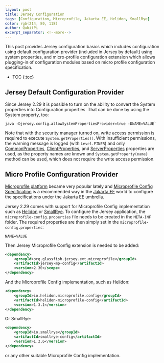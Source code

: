 ```yaml
---
layout: post
title: Jersey Configuration
tags: [Configuration, Microprofile, Jakarta EE, Helidon, SmallRye]
color: rgb(214, 80, 118)
author: QubitPi
excerpt_separator: <!--more-->
---
```


This post provides Jersey configuration basics which includes configuration using default configuration provider
(included in Jersey by default) using system properties, and micro-profile configuration extension which allows
plugging-in of configuration modules based on micro profile configuration specification. 

<!--more-->

* TOC
{:toc}

## Jersey Default Configuration Provider

Since Jersey 2.29 it is possible to turn on the ability to convert the System properties into Configuration properties.
That can be done by using the System property, too: 

    java -Djersey.config.allowSystemPropertiesProvider=true -DNAME=VALUE`
    
Note that with the security manager turned on, write access permission is required to execute `System.getProperties()`.
With insufficient permissions, the warning message is logged (with `Level.FINER`) and only
[CommonProperties](https://eclipse-ee4j.github.io/jersey.github.io/apidocs/snapshot/jersey/org/glassfish/jersey/CommonProperties.html),
[ClientProperties](https://eclipse-ee4j.github.io/jersey.github.io/apidocs/snapshot/jersey/org/glassfish/jersey/client/ClientProperties.html),
and
[ServerProperties](https://eclipse-ee4j.github.io/jersey.github.io/apidocs/snapshot/jersey/org/glassfish/jersey/server/ServerProperties.html)
properties are used, as the property names are known and `System.getProperty(name)` method can be used, which does not
require the write access permission.

## Micro Profile Configuration Provider

[Microprofile platform](https://projects.eclipse.org/proposals/eclipse-microprofile) became very popular lately and
[Microprofile Config Specification](https://microprofile.io/project/eclipse/microprofile-config) is a recommended way in
the [Jakarta EE](https://jakarta.ee/) world to configure the specifications under the Jakarta EE umbrella.

Jersey 2.29 comes with support for Microprofile Config implementation such as [Helidon](https://helidon.io/) or
[SmallRye](https://smallrye.io/). To configure the Jersey application, the `microprofile-config.properties` file needs
to be created in the `META-INF` folder. The required properties are then simply set in the
`microprofile-config.properties`: 

    NAME=VALUE
    
Then Jersey Microprofile Config extension is needed to be added: 

```xml
<dependency>
    <groupId>org.glassfish.jersey.ext.microprofile</groupId>
    <artifactId>jersey-mp-config</artifactId>
    <version>2.30</scope>
</dependency>
```

And the Microprofile Config implementation, such as Helidon:

```xml
<dependency>
    <groupId>io.helidon.microprofile.config</groupId>
    <artifactId>helidon-microprofile-config</artifactId>
    <version>1.3.1</version>
</dependency>
```

Or SmallRye:

```xml
<dependency>
    <groupId>io.smallrye</groupId>
    <artifactId>smallrye-config</artifactId>
    <version>1.3.6</version>
</dependency>
```

or any other suitable Microprofile Config implementation.

